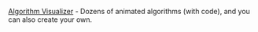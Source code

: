 [Algorithm Visualizer](http://algo-visualizer.jasonpark.me/) - Dozens of animated algorithms (with code), and you can also create your own.
